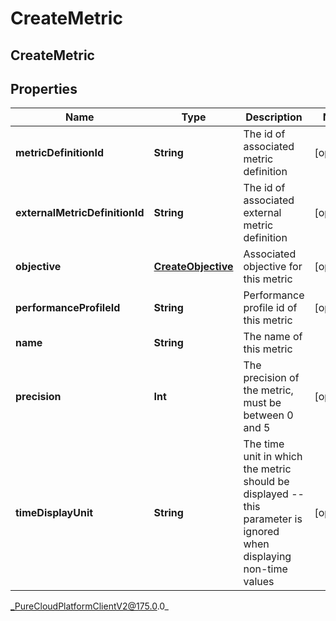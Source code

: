 # CreateMetric

## CreateMetric

## Properties

|Name | Type | Description | Notes|
|------------ | ------------- | ------------- | -------------|
| **metricDefinitionId** | **String** | The id of associated metric definition | [optional] |
| **externalMetricDefinitionId** | **String** | The id of associated external metric definition | [optional] |
| **objective** | [**CreateObjective**](CreateObjective) | Associated objective for this metric | [optional] |
| **performanceProfileId** | **String** | Performance profile id of this metric | [optional] |
| **name** | **String** | The name of this metric | |
| **precision** | **Int** | The precision of the metric, must be between 0 and 5 | [optional] |
| **timeDisplayUnit** | **String** | The time unit in which the metric should be displayed -- this parameter is ignored when displaying non-time values | [optional] |



_PureCloudPlatformClientV2@175.0.0_
